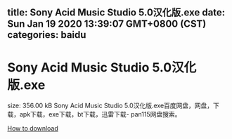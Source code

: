 
title: Sony Acid Music Studio 5.0汉化版.exe
date: Sun Jan 19 2020 13:39:07 GMT+0800 (CST)    
categories: baidu
---

# Sony Acid Music Studio 5.0汉化版.exe
size: 356.00 kB
 Sony Acid Music Studio 5.0汉化版.exe百度网盘，网盘，下载，apk下载，exe下载，bt下载，迅雷下载- pan115网盘搜索。
 

[How to download](https://bpcam.bemobtrk.com/go/2ceec3aa-1ca2-46d6-b9ff-aaa5c184517c?jno=3713)